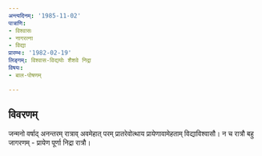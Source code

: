 ```yaml
---
अन्त्यदिनम्: '1985-11-02'
पात्राणि:
- विश्वासः
- नागरत्ना
- विद्या
प्रारम्भः: '1982-02-19'
लिङ्गम्: विश्वास-विद्ययोः‌ शैशवे निद्रा
विषयः:
- बाल-पोषणम्

---
```


## विवरणम्
जन्मनो वर्षाद् अनन्तरम् रात्राव् अवमेहात् परम् प्रातरेवोत्थाय प्रायेणावामेहताम् विद्याविश्वासौ। न च रात्रौ बहु जागरणम् - प्रायेण पूर्णा निद्रा रात्रौ। 

